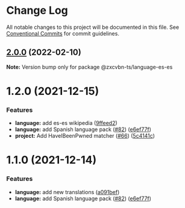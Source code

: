 # Change Log

All notable changes to this project will be documented in this file.
See [Conventional Commits](https://conventionalcommits.org) for commit guidelines.

## [2.0.0](https://github.com/zxcvbn-ts/zxcvbn/compare/@zxcvbn-ts/language-es-es@1.2.0...@zxcvbn-ts/language-es-es@2.0.0) (2022-02-10)

**Note:** Version bump only for package @zxcvbn-ts/language-es-es





# 1.2.0 (2021-12-15)


### Features

* **language:** add es-es wikipedia ([9ffeed2](https://github.com/zxcvbn-ts/zxcvbn/commit/9ffeed21bf2668299707f352ad27e4c068ba4a3b))
* **language:** add Spanish language pack ([#82](https://github.com/zxcvbn-ts/zxcvbn/issues/82)) ([e6ef77f](https://github.com/zxcvbn-ts/zxcvbn/commit/e6ef77f307f9aaec0ff515c4f7ca59b5ef5d72a0))
* **project:** Add HaveIBeenPwned matcher ([#66](https://github.com/zxcvbn-ts/zxcvbn/issues/66)) ([5c4141c](https://github.com/zxcvbn-ts/zxcvbn/commit/5c4141cd34f6566fe753ce76572f74bb8229b414))





# 1.1.0 (2021-12-14)


### Features

* **language:** add new translations ([a091bef](https://github.com/zxcvbn-ts/zxcvbn/commit/a091bef7031bdd92cdf15af9f1b100aab9013d87))
* **language:** add Spanish language pack ([#82](https://github.com/zxcvbn-ts/zxcvbn/issues/82)) ([e6ef77f](https://github.com/zxcvbn-ts/zxcvbn/commit/e6ef77f307f9aaec0ff515c4f7ca59b5ef5d72a0))
